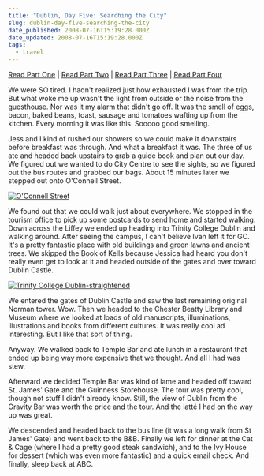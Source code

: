 ```yaml
---
title: "Dublin, Day Five: Searching the City"
slug: dublin-day-five-searching-the-city
date_published: 2008-07-16T15:19:28.000Z
date_updated: 2008-07-16T15:19:28.000Z
tags:
  - travel
---
```


[Read Part One](/posts/portugal-day-one/) | [Read Part Two](/posts/portugal-day-two-the-wedding/) | [Read Part Three](/posts/portugal-day-three-passport-to-lisbon/) | [Read Part Four](/posts/portugal-dublin-day-four-flight-over-waters/)

We were SO tired. I hadn't realized just how exhausted I was from the trip. But what woke me up wasn't the light from outside or the noise from the guesthouse. Nor was it my alarm that didn't go off. It was the smell of eggs, bacon, baked beans, toast, sausage and tomatoes wafting up from the kitchen. Every morning it was like this. Sooooo good smelling.

Jess and I kind of rushed our showers so we could make it downstairs before breakfast was through. And what a breakfast it was. The three of us ate and headed back upstairs to grab a guide book and plan out our day. We figured out we wanted to do City Centre to see the sights, so we figured out the bus routes and grabbed our bags. About 15 minutes later we stepped out onto O'Connell Street.

[![O'Connell Street](http://farm4.static.flickr.com/3222/2662232371_47a1fb04ec.jpg)](http://www.flickr.com/photos/asilentthing/2662232371/)

We found out that we could walk just about everywhere. We stopped in the tourism office to pick up some postcards to send home and started walking. Down across the Liffey we ended up heading into Trinity College Dublin and walking around. After seeing the campus, I can't believe Ivan left it for GC. It's a pretty fantastic place with old buildings and green lawns and ancient trees. We skipped the Book of Kells because Jessica had heard you don't really even get to look at it and headed outside of the gates and over toward Dublin Castle.

[![Trinity College Dublin-straightened](http://farm4.static.flickr.com/3041/2675443550_96316e9869.jpg)](http://www.flickr.com/photos/asilentthing/2675443550/)

We entered the gates of Dublin Castle and saw the last remaining original Norman tower. Wow. Then we headed to the Chester Beatty Library and Museum where we looked at loads of old manuscripts, illuminations, illustrations and books from different cultures. It was really cool ad interesting. But I like that sort of thing.

Anyway. We walked back to Temple Bar and ate lunch in a restaurant that ended up being way more expensive that we thought. And all I had was stew.

Afterward we decided Temple Bar was kind of lame and headed off toward St. James' Gate and the Guinness Storehouse. The tour was pretty cool, though not stuff I didn't already know. Still, the view of Dublin from the Gravity Bar was worth the price and the tour. And the latté I had on the way up was great.

We descended and headed back to the bus line (it was a long walk from St James' Gate) and went back to the B&B. Finally we left for dinner at the Cat & Cage (where I had a pretty good steak sandwich), and to the Ivy House for dessert (which was even more fantastic) and a quick email check. And finally, sleep back at ABC.

